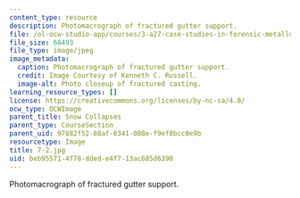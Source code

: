 ```yaml
---
content_type: resource
description: Photomacrograph of fractured gutter support.
file: /ol-ocw-studio-app/courses/3-a27-case-studies-in-forensic-metallurgy-fall-2007/beb955714f78ddede4f713ac685d6390_7-2.jpg
file_size: 66493
file_type: image/jpeg
image_metadata:
  caption: Photomacrograph of fractured gutter support.
  credit: Image Courtesy of Kenneth C. Russell.
  image-alt: Photo closeup of fractured casting.
learning_resource_types: []
license: https://creativecommons.org/licenses/by-nc-sa/4.0/
ocw_type: OCWImage
parent_title: Snow Collapses
parent_type: CourseSection
parent_uid: 97882f52-88af-0341-088e-f9ef0bcc0e9b
resourcetype: Image
title: 7-2.jpg
uid: beb95571-4f78-dded-e4f7-13ac685d6390
---
```

Photomacrograph of fractured gutter support.